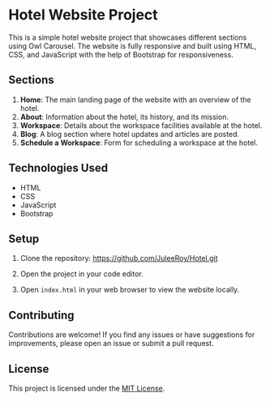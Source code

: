 # Hotel Website Project

This is a simple hotel website project that showcases different sections using Owl Carousel. The website is fully responsive and built using HTML, CSS, and JavaScript with the help of Bootstrap for responsiveness.

## Sections

1. **Home**: The main landing page of the website with an overview of the hotel.
2. **About**: Information about the hotel, its history, and its mission.
3. **Workspace**: Details about the workspace facilities available at the hotel.
4. **Blog**: A blog section where hotel updates and articles are posted.
5. **Schedule a Workspace**: Form for scheduling a workspace at the hotel.

## Technologies Used

- HTML
- CSS
- JavaScript
- Bootstrap

## Setup

1. Clone the repository:
 https://github.com/JuleeRoy/Hotel.git


2. Open the project in your code editor.

3. Open `index.html` in your web browser to view the website locally.

## Contributing

Contributions are welcome! If you find any issues or have suggestions for improvements, please open an issue or submit a pull request.

## License

This project is licensed under the [MIT License](LICENSE).


